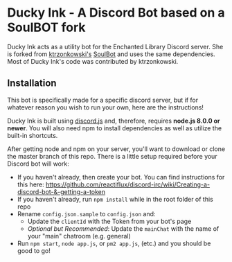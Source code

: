# Ducky Ink - A Discord Bot based on a SoulBOT fork

Ducky Ink acts as a utility bot for the Enchanted Library Discord server. She is forked from [ktrzonkowski's](https://github.com/ktrzonkowski) [SoulBot](https://github.com/ktrzonkowski/soulbot) and uses the same dependencies. Most of Ducky Ink's code was contributed by ktrzonkowski.

## Installation

This bot is specifically made for a specific discord server, but if for whatever reason you wish to run your own, here are the instructions!

Ducky Ink is built using [discord.js](https://github.com/hydrabolt/discord.js/) and, therefore, requires **node.js 8.0.0 or newer**.  You will also need npm to install dependencies as well as utilize the built-in shortcuts.

After getting node and npm on your server, you'll want to download or clone the master branch of this repo.  There is a little setup required before your Discord bot will work:

- If you haven't already, then create your bot.  You can find instructions for this here: https://github.com/reactiflux/discord-irc/wiki/Creating-a-discord-bot-&-getting-a-token
- If you haven't already, run `npm install` while in the root folder of this repo
- Rename `config.json.sample` to `config.json` and:
  - Update the `clientId` with the Token from your bot's page
  - *Optional but Recommended*: Update the `mainChat` with the name of your "main" chatroom (e.g. general)
- Run `npm start`, `node app.js`, or `pm2 app.js`, (etc.) and you should be good to go!